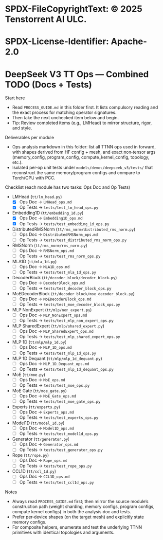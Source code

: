 # SPDX-FileCopyrightText: © 2025 Tenstorrent AI ULC.
# SPDX-License-Identifier: Apache-2.0

# DeepSeek V3 TT Ops — Combined TODO (Docs + Tests)

Start here
- Read `PROCESS_GUIDE.md` in this folder first. It lists compulsory reading and the exact process for matching operator signatures.
- Then take the next unchecked item below and begin.
- Tip: Review completed items (e.g., LMHead) to mirror structure, rigor, and style.

Deliverables per module
- Ops analysis markdown in this folder: list all TTNN ops used in forward, with shapes derived from HF config + mesh, and exact non‑tensor args (memory_config, program_config, compute_kernel_config, topology, etc.).
- Isolated per‑op unit tests under `models/demos/deepseek_v3/tests/` that reconstruct the same memory/program configs and compare to Torch/CPU with PCC.

Checklist (each module has two tasks: Ops Doc and Op Tests)
- LMHead (`tt/lm_head.py`)
  - [x] Ops Doc → `LMHead_ops.md`
  - [x] Op Tests → `tests/test_lm_head_ops.py`
- Embedding1D (`tt/embedding_1d.py`)
  - [x] Ops Doc → `Embedding1D_ops.md`
  - [x] Op Tests → `tests/test_embedding_1d_ops.py`
- DistributedRMSNorm (`tt/rms_norm/distributed_rms_norm.py`)
  - [ ] Ops Doc → `DistributedRMSNorm_ops.md`
  - [ ] Op Tests → `tests/test_distributed_rms_norm_ops.py`
- RMSNorm (`tt/rms_norm/rms_norm.py`)
  - [ ] Ops Doc → `RMSNorm_ops.md`
  - [ ] Op Tests → `tests/test_rms_norm_ops.py`
- MLA1D (`tt/mla_1d.py`)
  - [ ] Ops Doc → `MLA1D_ops.md`
  - [ ] Op Tests → `tests/test_mla_1d_ops.py`
- DecoderBlock (`tt/decoder_block/decoder_block.py`)
  - [ ] Ops Doc → `DecoderBlock_ops.md`
  - [ ] Op Tests → `tests/test_decoder_block_ops.py`
- MoEDecoderBlock (`tt/decoder_block/moe_decoder_block.py`)
  - [ ] Ops Doc → `MoEDecoderBlock_ops.md`
  - [ ] Op Tests → `tests/test_moe_decoder_block_ops.py`
- MLP NonExpert (`tt/mlp/non_expert.py`)
  - [ ] Ops Doc → `MLP_NonExpert_ops.md`
  - [ ] Op Tests → `tests/test_mlp_non_expert_ops.py`
- MLP SharedExpert (`tt/mlp/shared_expert.py`)
  - [ ] Ops Doc → `MLP_SharedExpert_ops.md`
  - [ ] Op Tests → `tests/test_mlp_shared_expert_ops.py`
- MLP 1D (`tt/mlp/mlp_1d.py`)
  - [ ] Ops Doc → `MLP_1D_ops.md`
  - [ ] Op Tests → `tests/test_mlp_1d_ops.py`
- MLP 1D Dequant (`tt/mlp/mlp_1d_dequant.py`)
  - [ ] Ops Doc → `MLP_1D_Dequant_ops.md`
  - [ ] Op Tests → `tests/test_mlp_1d_dequant_ops.py`
- MoE (`tt/moe.py`)
  - [ ] Ops Doc → `MoE_ops.md`
  - [ ] Op Tests → `tests/test_moe_ops.py`
- MoE Gate (`tt/moe_gate.py`)
  - [ ] Ops Doc → `MoE_Gate_ops.md`
  - [ ] Op Tests → `tests/test_moe_gate_ops.py`
- Experts (`tt/experts.py`)
  - [ ] Ops Doc → `Experts_ops.md`
  - [ ] Op Tests → `tests/test_experts_ops.py`
- Model1D (`tt/model_1d.py`)
  - [ ] Ops Doc → `Model1D_ops.md`
  - [ ] Op Tests → `tests/test_model1d_ops.py`
- Generator (`tt/generator.py`)
  - [ ] Ops Doc → `Generator_ops.md`
  - [ ] Op Tests → `tests/test_generator_ops.py`
- Rope (`tt/rope.py`)
  - [ ] Ops Doc → `Rope_ops.md`
  - [ ] Op Tests → `tests/test_rope_ops.py`
- CCL1D (`tt/ccl_1d.py`)
  - [ ] Ops Doc → `CCL1D_ops.md`
  - [ ] Op Tests → `tests/test_ccl1d_ops.py`

Notes
- Always read `PROCESS_GUIDE.md` first; then mirror the source module’s construction path (weight sharding, memory configs, program configs, compute kernel configs) in both the analysis doc and tests.
- Prefer per‑device shapes (on the target mesh) and explicitly state memory configs.
- For composite helpers, enumerate and test the underlying TTNN primitives with identical topologies and arguments.
